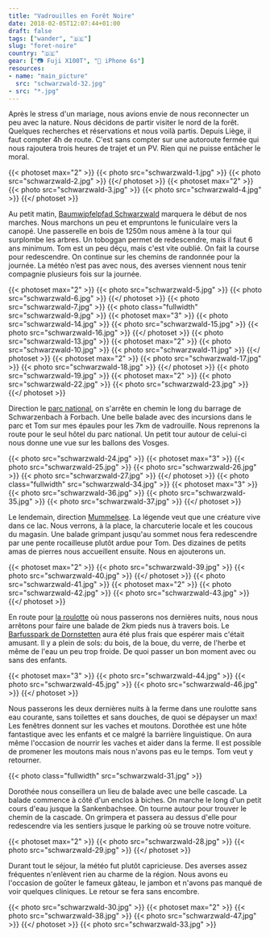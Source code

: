 ```yaml
---
title: "Vadrouilles en Forêt Noire"
date: 2018-02-05T12:07:44+01:00
draft: false
tags: ["wander", "🇩🇪"]
slug: "foret-noire"
country: "🇩🇪"
gear: ["📷 Fuji X100T", "📱 iPhone 6s"]
resources:
- name: "main_picture"
  src: "schwarzwald-32.jpg"
- src: "*.jpg"
---
```


Après le stress d'un mariage, nous avions envie de nous reconnecter un peu avec la nature. Nous décidons de partir visiter le nord de la forêt. Quelques recherches et réservations et nous voilà partis. Depuis Liège, il faut compter 4h de route. C'est sans compter sur une autoroute fermée qui nous rajoutera trois heures de trajet et un PV. Rien qui ne puisse entâcher le moral.

{{< photoset max="2" >}}
  {{< photo src="schwarzwald-1.jpg" >}}
  {{< photo src="schwarzwald-2.jpg" >}}
{{</ photoset >}}
{{< photoset max="2" >}}
  {{< photo src="schwarzwald-3.jpg" >}}
  {{< photo src="schwarzwald-4.jpg" >}}
{{</ photoset >}}

Au petit matin, [Baumwipfelpfad Schwarzwald](https://www.baumwipfelpfad-schwarzwald.de/schwarzwald/) marquera le début de nos marches. Nous marchons un peu et empruntons le funiculaire vers la canopé. Une passerelle en bois de 1250m nous amène à la tour qui surplombe les arbres. Un toboggan permet de redescendre, mais il faut 6 ans minimum. Tom est un peu déçu, mais c'est vite oublié. On fait la course pour redescendre. On continue sur les chemins de randonnée pour la journée. La météo n’est pas avec nous, des averses viennent nous tenir compagnie plusieurs fois sur la journée.

{{< photoset max="2" >}}
  {{< photo src="schwarzwald-5.jpg" >}}
  {{< photo src="schwarzwald-6.jpg" >}}
{{</ photoset >}}
{{< photo src="schwarzwald-7.jpg" >}}
{{< photo class="fullwidth" src="schwarzwald-9.jpg" >}}
{{< photoset max="3" >}}
  {{< photo src="schwarzwald-14.jpg" >}}
  {{< photo src="schwarzwald-15.jpg" >}}
  {{< photo src="schwarzwald-16.jpg" >}}
{{</ photoset >}}
{{< photo src="schwarzwald-13.jpg" >}}
{{< photoset max="2" >}}
  {{< photo src="schwarzwald-10.jpg" >}}
  {{< photo src="schwarzwald-11.jpg" >}}
{{</ photoset >}}
{{< photoset max="2" >}}
  {{< photo src="schwarzwald-17.jpg" >}}
  {{< photo src="schwarzwald-18.jpg" >}}
{{</ photoset >}}
{{< photo src="schwarzwald-19.jpg" >}}
{{< photoset max="2" >}}
  {{< photo src="schwarzwald-22.jpg" >}}
  {{< photo src="schwarzwald-23.jpg" >}}
{{</ photoset >}}

Direction le [parc national](https://www.foretnoire.info/), on s'arrête en chemin le long du barrage de Schwarzenbach à Forbach. Une belle balade avec des incursions dans le parc et Tom sur mes épaules pour les 7km de vadrouille. Nous reprenons la route pour le seul hôtel du parc national. Un petit tour autour de celui-ci nous donne une vue sur les ballons des Vosges.

{{< photo src="schwarzwald-24.jpg" >}}
{{< photoset max="3" >}}
  {{< photo src="schwarzwald-25.jpg" >}}
  {{< photo src="schwarzwald-26.jpg" >}}
  {{< photo src="schwarzwald-27.jpg" >}}
{{</ photoset >}}
{{< photo class="fullwidth" src="schwarzwald-34.jpg" >}}
{{< photoset max="3" >}}
  {{< photo src="schwarzwald-36.jpg" >}}
  {{< photo src="schwarzwald-35.jpg" >}}
  {{< photo src="schwarzwald-37.jpg" >}}
{{</ photoset >}}

Le lendemain, direction [Mummelsee](http://www.seebach-tourismus.de/). La légende veut que une créature vive dans ce lac. Nous verrons, à la place, la charcuterie locale et les coucous du magasin. Une balade grimpant jusqu'au sommet nous fera redescendre par une pente rocailleuse plutôt ardue pour Tom. Des dizaines de petits amas de pierres nous accueillent ensuite. Nous en ajouterons un.

{{< photoset max="2" >}}
  {{< photo src="schwarzwald-39.jpg" >}}
  {{< photo src="schwarzwald-40.jpg" >}}
{{</ photoset >}}
{{< photo src="schwarzwald-41.jpg" >}}
{{< photoset max="2" >}}
  {{< photo src="schwarzwald-42.jpg" >}}
  {{< photo src="schwarzwald-43.jpg" >}}
{{</ photoset >}}

En route pour [la roulotte](http://www.ferienhof-hirschfeld.de/) où nous passerons nos dernières nuits, nous nous arrêtons pour faire une balade de 2km pieds nus à travers bois. Le [Barfusspark de Dornstetten](https://www.barfusspark.de/) aura été plus frais que espérer mais c'était amusant. Il y a plein de sols: du bois, de la boue, du verre, de l'herbe et même de l'eau un peu trop froide. De quoi passer un bon moment avec ou sans des enfants.

{{< photoset max="3" >}}
  {{< photo src="schwarzwald-44.jpg" >}}
  {{< photo src="schwarzwald-45.jpg" >}}
  {{< photo src="schwarzwald-46.jpg" >}}
{{</ photoset >}}

Nous passerons les deux dernières nuits à la ferme dans une roulotte sans eau courante, sans toilettes et sans douches, de quoi se dépayser un max! Les fenêtres donnent sur les vaches et moutons. Dorothée est une hôte fantastique avec les enfants et ce malgré la barrière linguistique. On aura même l'occasion de nourrir les vaches et aider dans la ferme. Il est possible de promener les moutons mais nous n'avons pas eu le temps. Tom veut y retourner.

{{< photo class="fullwidth" src="schwarzwald-31.jpg" >}}

Dorothée nous conseillera un lieu de balade avec une belle cascade. La balade commence à côté d'un enclos à biches. On marche le long d'un petit cours d'eau jusque la Sankenbachsee. On tourne autour pour trouver le chemin de la cascade. On grimpera et passera au dessus d'elle pour redescendre via les sentiers jusque le parking où se trouve notre voiture.

{{< photoset max="2" >}}
  {{< photo src="schwarzwald-28.jpg" >}}
  {{< photo src="schwarzwald-29.jpg" >}}
{{</ photoset >}}

Durant tout le séjour, la météo fut plutôt capricieuse. Des averses assez fréquentes n'enlèvent rien au charme de la région. Nous avons eu l'occasion de goûter le fameux gâteau, le jambon et n'avons pas manqué de voir quelques cliniques. Le retour se fera sans encombre.

{{< photo  src="schwarzwald-30.jpg" >}}
{{< photoset max="2" >}}
  {{< photo src="schwarzwald-38.jpg" >}}
  {{< photo src="schwarzwald-47.jpg" >}}
{{</ photoset >}}
{{< photo  src="schwarzwald-33.jpg" >}}
